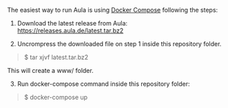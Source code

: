 The easiest way to run Aula is using [Docker Compose](https://docs.docker.com/compose/) following the steps:

1. Download the latest release from Aula: https://releases.aula.de/latest.tar.bz2

2. Uncrompress the downloaded file on step 1 inside this repository folder.

> $ tar xjvf latest.tar.bz2

This will create a www/ folder.

3. Run docker-compose command inside this repository folder:

> $ docker-compose up

